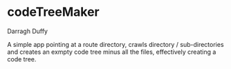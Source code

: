 # codeTreeMaker
Darragh Duffy

A simple app pointing at a route directory, crawls directory / sub-directories
and creates an exmpty code tree minus all the files, effectively creating a code tree.
